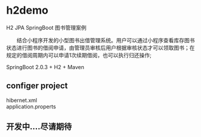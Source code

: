 # h2demo
H2 JPA SpringBoot 图书管理案例     

&#8195;&#8195;结合小程序开发的小型图书出借管理系统。用户可以通过小程序查看库存图书状态进行图书的借阅申请，由管理员审核后用户根据审核状态才可以领取图书；在规定的借阅周期内可以申请1次续期借阅，也可以执行归还操作;     

SpringBoot 2.0.3 + H2 + Maven     

## configer project    
hibernet.xml       
application.properts     
    
## 开发中....尽请期待     
